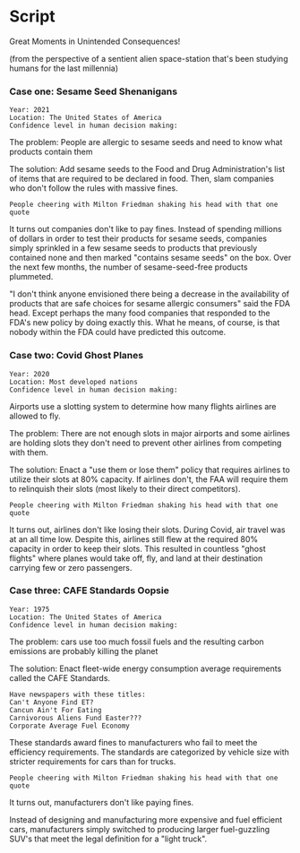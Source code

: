 # Script

Great Moments in Unintended Consequences!

(from the perspective of a sentient alien space-station that's been studying
humans for the last millennia)

### Case one: Sesame Seed Shenanigans

```
Year: 2021
Location: The United States of America
Confidence level in human decision making: 
```

The problem: People are allergic to sesame seeds and need to know what products
contain them

The solution: Add sesame seeds to the Food and Drug Administration's list of
items that are required to be declared in food. Then, slam companies who don't
follow the rules with massive fines.

```People cheering with Milton Friedman shaking his head with that one quote```

It turns out companies don't like to pay fines. Instead of spending millions of
dollars in order to test their products for sesame seeds, companies simply
sprinkled in a few sesame seeds to products that previously contained none and
then marked "contains sesame seeds" on the box. Over the next few months, the
number of sesame-seed-free products plummeted.

"I don't think anyone envisioned there being a decrease in the availability of
products that are safe choices for sesame allergic consumers" said the FDA
head. Except perhaps the many food companies that responded to the FDA's new
policy by doing exactly this. What he means, of course, is that nobody within
the FDA could have predicted this outcome.

### Case two: Covid Ghost Planes

```
Year: 2020
Location: Most developed nations
Confidence level in human decision making:
```

Airports use a slotting system to determine how many flights airlines are
allowed to fly.

The problem: There are not enough slots in major airports and some airlines are
holding slots they don't need to prevent other airlines from competing with
them.

The solution: Enact a "use them or lose them" policy that requires airlines to
utilize their slots at 80% capacity. If airlines don't, the FAA will require
them to relinquish their slots (most likely to their direct competitors).

```People cheering with Milton Friedman shaking his head with that one quote```

It turns out, airlines don't like losing their slots. During Covid, air travel
was at an all time low. Despite this, airlines still flew at the required 80%
capacity in order to keep their slots. This resulted in countless "ghost
flights" where planes would take off, fly, and land at their destination
carrying few or zero passengers.

### Case three: CAFE Standards Oopsie

```
Year: 1975
Location: The United States of America
Confidence level in human decision making:
```
The problem: cars use too much fossil fuels and the resulting carbon emissions
are probably killing the planet

The solution: Enact fleet-wide energy consumption average requirements called
the CAFE Standards.

```
Have newspapers with these titles:
Can't Anyone Find ET?
Cancun Ain't For Eating
Carnivorous Aliens Fund Easter???
Corporate Average Fuel Economy
```

These standards award fines to manufacturers who fail to meet the efficiency
requirements. The standards are categorized by vehicle size with stricter
requirements for cars than for trucks.  

```People cheering with Milton Friedman shaking his head with that one quote```

It turns out, manufacturers don't like paying fines. 

Instead of designing and manufacturing more expensive and fuel efficient cars,
manufacturers simply switched to producing larger fuel-guzzling SUV's that meet
the legal definition for a "light truck".


